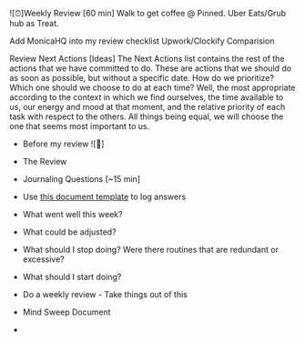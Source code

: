 ![⏰]Weekly Review [60 min]
Walk to get coffee @ Pinned. Uber Eats/Grub hub as Treat.

Add MonicaHQ into my review checklist
Upwork/Clockify Comparision

Review Next Actions [Ideas]
The Next Actions list contains the rest of the actions that we have committed to do. These are actions that we should do as soon as possible, but without a specific date. How do we prioritize? Which one should we choose to do at each time? Well, the most appropriate according to the context in which we find ourselves, the time available to us, our energy and mood at that moment, and the relative priority of each task with respect to the others. All things being equal, we will choose the one that seems most important to us.


-   Before my review ![🧽]
    
-   The Review 
    
-   Journaling Questions [~15 min]
-   Use [this document template](https://docs.google.com/document/d/1rJMQ6GBTvka48y9sIzCtuWSisHgxAbm_eeQBBwXdGjU/edit?usp=sharing) to log answers
-   What went well this week?
-   What could be adjusted?
-   What should I stop doing?
		 Were there routines that are redundant or excessive?
-   What should I start doing?


-   Do a weekly review - Take things out of this
  
-   Mind Sweep Document
- 